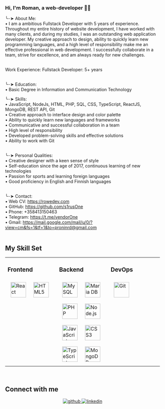 <div align="center">
</div>  
  
### Hi, I'm Roman, a web-developer 👨‍💻 

╰┈➤ About Me: <br>
• I am a ambitious Fullstack Developer with 5 years of experience. Throughout my entire history of website development, I have worked with many clients, and during my studies, I was an outstanding web application developer. My creative approach to design, ability to quickly learn new programming languages, and a high level of responsibility make me an effective professional in web development. I successfully collaborate in a team, strive for excellence, and am always ready for new challenges.<br><br>

Work Experience: Fullstack Developer: 5+ years<br><br>

╰┈➤ Education: <br>
• Basic Degree in Information and Communication Technology<br>

╰┈➤ Skills:<br>
• JavaScript, NodeJs, HTML, PHP, SQL, CSS, TypeScript, ReactJS, MongoDB, REST API, Git<br>
• Creative approach to interface design and color palette<br>
• Ability to quickly learn new languages and frameworks<br>
• Communicative and successful collaboration in a team<br>
• High level of responsibility<br>
• Developed problem-solving skills and effective solutions<br>
• Ability to work with Git<br><br>

╰┈➤ Personal Qualities:<br>
• Creative designer with a keen sense of style<br>
• Self-education since the age of 2017, continuous learning of new technologies<br>
• Passion for sports and learning foreign languages<br>
• Good proficiency in English and Finnish languages<br><br>

╰┈➤ Contact:<br>
• Web CV: https://rowedev.com<br>
• GitHub: https://github.com/s1rusOne<br>
• Phone: +358413150463<br>
• Telegram: https://t.me/vendorOne<br>
• Gmail: https://mail.google.com/mail/u/0/?view=cm&fs=1&tf=1&to=proninrd@gmail.com<br>
<br/>  


## My Skill Set  
<table><tr><td valign="top" width="33%">



### Frontend  
<div align="left">  
<a href="https://reactjs.org/" target="_blank"><img style="margin: 10px" src="https://profilinator.rishav.dev/skills-assets/react-original-wordmark.svg" alt="React" height="50" /></a>  
<a href="https://en.wikipedia.org/wiki/HTML5" target="_blank"><img style="margin: 10px" src="https://profilinator.rishav.dev/skills-assets/html5-original-wordmark.svg" alt="HTML5" height="50" /></a>  
</div>

</td><td valign="top" width="33%">



### Backend  
<div align="left">  
<a href="https://www.mysql.com/" target="_blank"><img style="margin: 10px" src="https://profilinator.rishav.dev/skills-assets/mysql-original-wordmark.svg" alt="MySQL" height="50" /></a>  
<a href="https://mariadb.org/" target="_blank"><img style="margin: 10px" src="https://profilinator.rishav.dev/skills-assets/mariadb.png" alt="Maria DB" height="50" /></a>  
<a href="https://www.php.net/" target="_blank"><img style="margin: 10px" src="https://profilinator.rishav.dev/skills-assets/php-original.svg" alt="PHP" height="50" /></a>  
<a href="https://nodejs.org/" target="_blank"><img style="margin: 10px" src="https://profilinator.rishav.dev/skills-assets/nodejs-original-wordmark.svg" alt="Node.js" height="50" /></a>  
<a href="https://www.javascript.com/" target="_blank"><img style="margin: 10px" src="https://profilinator.rishav.dev/skills-assets/javascript-original.svg" alt="JavaScript" height="50" /></a>  
<a href="https://www.w3schools.com/css/" target="_blank"><img style="margin: 10px" src="https://profilinator.rishav.dev/skills-assets/css3-original-wordmark.svg" alt="CSS3" height="50" /></a>  
<a href="https://www.typescriptlang.org/" target="_blank"><img style="margin: 10px" src="https://profilinator.rishav.dev/skills-assets/typescript-original.svg" alt="TypeScript" height="50" /></a>  
<a href="https://www.mongodb.com/" target="_blank"><img style="margin: 10px" src="https://profilinator.rishav.dev/skills-assets/mongodb-original-wordmark.svg" alt="MongoDB" height="50" /></a>  
</div>

</td><td valign="top" width="33%">



### DevOps  
<div align="left">  
<a href="https://github.com/" target="_blank"><img style="margin: 10px" src="https://profilinator.rishav.dev/skills-assets/git-scm-icon.svg" alt="Git" height="50" /></a>  
</div>

</td></tr></table>  

<br/>  


## Connect with me  
<div align="center">
<a href="https://github.com/s1rusOne" target="_blank">
<img src=https://img.shields.io/badge/github-%2324292e.svg?&style=for-the-badge&logo=github&logoColor=white alt=github style="margin-bottom: 5px;" />
</a>
<a href="https://www.linkedin.com/in/roman-pronin-a234ba251/" target="_blank">
<img src=https://img.shields.io/badge/linkedin-%231E77B5.svg?&style=for-the-badge&logo=linkedin&logoColor=white alt=linkedin style="margin-bottom: 5px;" />
</a>
</div>  
  

<br/>  
